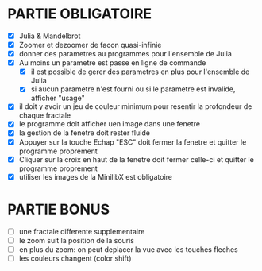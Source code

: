 # PARTIE OBLIGATOIRE
- [X] Julia & Mandelbrot
- [X] Zoomer et dezoomer de facon quasi-infinie
- [X] donner des parametres au programmes pour l'ensemble de Julia
- [X] Au moins un parametre est passe en ligne de commande
    - [X] il est possible de gerer des parametres en plus pour l'ensemble de Julia
    - [X] si aucun parametre n'est fourni ou si le parametre est invalide, afficher "usage"
- [X] il doit y avoir un jeu de couleur minimum pour resentir la profondeur de chaque fractale
- [X] le programme doit afficher uen image dans une fenetre
- [X] la gestion de la fenetre doit rester fluide
- [X] Appuyer sur la touche Echap "ESC" doit fermer la fenetre et quitter le programme proprement
- [X] Cliquer sur la croix en haut de la fenetre doit fermer celle-ci et quitter le programme proprement
- [X] utiliser les images de la MinilibX est obligatoire

# PARTIE BONUS
- [ ] une fractale differente supplementaire
- [ ] le zoom suit la position de la souris
- [ ] en plus du zoom: on peut deplacer la vue avec les touches fleches
- [ ] les couleurs changent (color shift)
